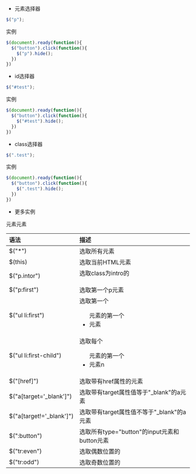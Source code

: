 * 元素选择器

```javascript
$("p");
```

实例

```javascript
$(document).ready(function(){
  $("button").click(function(){
    $("p").hide();
  })
})
```

* id选择器

```javascript
$("#test");
```

实例

```javascript
$(document).ready(function(){
  $("button").click(function(){
    $("#test").hide();
  })
})
```

* class选择器

```javascript
$(".test");
```

实例

```javascript
$(document).ready(function(){
  $("button").click(function(){
    $(".test").hide();
  })
})
```

* 更多实例

| 语法                       | 描述                                 |
| :----------------------- | :--------------------------------- |
| $("*")                   | 选取所有元素                             |
| $(this)                  | 选取当前HTML元素                         |
| $("p.intor")             | 选取class为intro的<p>                  |
| $("p:first")             | 选取第一个p元素                           |
| $("ul li:first")         | 选取第一个<ul>元素的第一个<li>元素              |
| $("ul li:first-child")   | 选取每个<ul>元素的第一个<li>元素n              |
| $("[href]")              | 选取带有href属性的元素                      |
| $("a[target='_blank']")  | 选取带有target属性值等于"_blank"的a元素        |
| $("a[target!='_blank']") | 选取带有target属性值不等于"_blank"的a元素       |
| $(":button")             | 选取所有type="button"的input元素和button元素 |
| $("tr:even")             | 选取偶数位置的<tr>元素                      |
| $("tr:odd")              | 选取奇数位置的<tr>元素                      |